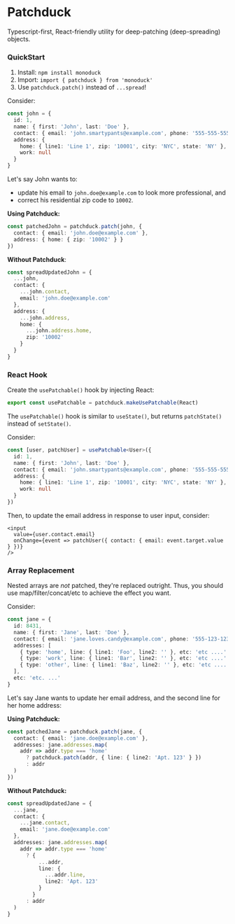 # Patchduck

 Typescript-first, React-friendly utility for deep-patching (deep-spreading) objects.

### QuickStart

1. Install: `npm install monoduck`
2. Import: `import { patchduck } from 'monoduck'`
3. Use `patchduck.patch()` instead of `...spread`!

Consider:

```ts
const john = {
  id: 1,
  name: { first: 'John', last: 'Doe' },
  contact: { email: 'john.smartypants@example.com', phone: '555-555-5555' },
  address: {
    home: { line1: 'Line 1', zip: '10001', city: 'NYC', state: 'NY' },
    work: null
  }
}
```
Let's say John wants to:
- update his email to `john.doe@example.com` to look more professional, and
- correct his residential zip code to `10002`.

**Using Patchduck:**
```ts
const patchedJohn = patchduck.patch(john, {
  contact: { email: 'john.doe@example.com' },
  address: { home: { zip: '10002' } }
})
```

**Without Patchduck**:

```ts
const spreadUpdatedJohn = {
  ...john,
  contact: {
    ...john.contact,
    email: 'john.doe@example.com'
  },
  address: {
    ...john.address,
    home: {
      ...john.address.home,
      zip: '10002'
    }
  }
}
```

### React Hook

Create the `usePatchable()` hook by injecting React:
```ts
export const usePatchable = patchduck.makeUsePatchable(React)
```

The `usePatchable()` hook is similar to `useState()`, but returns `patchState()` instead of `setState()`.

Consider:
```ts
const [user, patchUser] = usePatchable<User>({
  id: 1,
  name: { first: 'John', last: 'Doe' },
  contact: { email: 'john.smartypants@example.com', phone: '555-555-5555' },
  address: {
    home: { line1: 'Line 1', zip: '10001', city: 'NYC', state: 'NY' },
    work: null
  }
})
```

Then, to update the email address in response to user input, consider:
```tsx
<input
  value={user.contact.email}
  onChange={event => patchUser({ contact: { email: event.target.value } })}
/>
```

### Array Replacement

Nested arrays are _not_ patched, they're replaced outright. Thus, you should use map/filter/concat/etc to achieve the effect you want.

Consider:

```ts
const jane = {
  id: 8431,
  name: { first: 'Jane', last: 'Doe' },
  contact: { email: 'jane.loves.candy@example.com', phone: '555-123-1234' },
  addresses: [
    { type: 'home', line: { line1: 'Foo', line2: '' }, etc: 'etc ....' },
    { type: 'work', line: { line1: 'Bar', line2: '' }, etc: 'etc ....' },
    { type: 'other', line: { line1: 'Baz', line2: '' }, etc: 'etc ....' }
  ],
  etc: 'etc. ...'
}
```

Let's say Jane wants to update her email address, and the second line for her home address:

**Using Patchduck:**
```ts
const patchedJane = patchduck.patch(jane, {
  contact: { email: 'jane.doe@example.com' },
  addresses: jane.addresses.map(
    addr => addr.type === 'home'
      ? patchduck.patch(addr, { line: { line2: 'Apt. 123' } })
      : addr
  )
})
```

**Without Patchduck:**
```ts
const spreadUpdatedJane = {
  ...jane,
  contact: {
    ...jane.contact,
    email: 'jane.doe@example.com'
  },
  addresses: jane.addresses.map(
    addr => addr.type === 'home'
      ? {
          ...addr,
          line: {
            ...addr.line,
            line2: 'Apt. 123'
          }
        }
      : addr
  )
}
```
